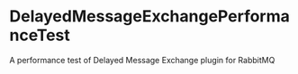 # DelayedMessageExchangePerformanceTest
A performance test of Delayed Message Exchange plugin for RabbitMQ
